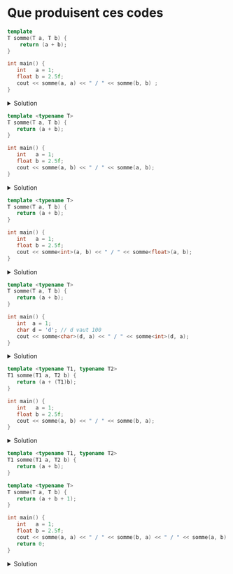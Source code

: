 # Que produisent ces codes


~~~cpp
template
T somme(T a, T b) {
    return (a + b);
}

int main() {
   int   a = 1;
   float b = 2.5f;
   cout << somme(a, a) << " / " << somme(b, b) ;
}
~~~

<details>
<summary>Solution</summary>

Erreur de compilation, le `template` est incomplet.

------------------------------------------------
</details>

~~~cpp
template <typename T>
T somme(T a, T b) {
   return (a + b);
}

int main() {
   int   a = 1;
   float b = 2.5f;
   cout << somme(a, b) << " / " << somme(a, b);
}
~~~

<details>
<summary>Solution</summary>

Erreur de compilation, la déduction de type n'est pas possible, les types sont différents.

------------------------------------------------
</details>

~~~cpp
template <typename T>
T somme(T a, T b) {
   return (a + b);
}

int main() {
   int   a = 1;
   float b = 2.5f;
   cout << somme<int>(a, b) << " / " << somme<float>(a, b);
}
~~~

<details>
<summary>Solution</summary>

`3 / 3.5`

- l'appel `somme<int>  (a, b)` fait la somme en `int`   => 1 + 2 = 3
- l'appel `somme<float>(a, b)` fait la somme en `float` => 1.0f + 2.5f = 3.5f

------------------------------------------------
</details>

~~~cpp
template <typename T>
T somme(T a, T b) {
   return (a + b);
}

int main() {
   int  a = 1;
   char d = 'd'; // d vaut 100
   cout << somme<char>(d, a) << " / " << somme<int>(d, a);
}
~~~

<details>
<summary>Solution</summary>

`e / 101`

- l'appel `somme<char>(d, a)` fait la somme en `char`<br>
    100 + 1 = 100 en entier à cause du `+` => promotion en `int`<br>
    et retourne ceci dans T qui est un `char` => 'e';
- l'appel `somme<int>(d, a)`  fait la somme en `int ` => 100 + 1 = 101

------------------------------------------------
</details>

~~~cpp
template <typename T1, typename T2>
T1 somme(T1 a, T2 b) {
   return (a + (T1)b);
}

int main() {
   int   a = 1;
   float b = 2.5f;
   cout << somme(a, b) << " / " << somme(b, a);
}
~~~

<details>
<summary>Solution</summary>

`3 / 3.5`

- l'appel `somme(a, b)` utilise `int` pour `T1` et `float` pour `T2`
	- la somme se fait en int (`int` comme reçu et `float` casté en  `int`)
	- le résultat `3` est transmis en valeur de retour de type `int`
- l'appel `somme(b, a)` utilise `float ` pour `T1` et `int` pour `T2`
	- la somme se fait en `float`
	- le résultat `3.5` est transmis en valeur de retour de type `float`

------------------------------------------------
</details>

~~~cpp
template <typename T1, typename T2>
T1 somme(T1 a, T2 b) {
   return (a + b);
}

template <typename T>
T somme(T a, T b) {
   return (a + b + 1);
}

int main() {
   int   a = 1;
   float b = 2.5f;
   cout << somme(a, a) << " / " << somme(b, a) << " / " << somme(a, b) << " / " << somme(b,b);
   return 0;
}
~~~

<details>
<summary>Solution</summary>

`3 / 3.5 / 3 / 6`

Il y a surcharge de la fonction *somme(..)* générique

1. `template <typename T1, typename T2> T1 somme(T1 a, T2 b)`
1. `template <typename T> T1 somme(T a, T b)`

<br>

- l'appel `somme(a, a)` avec (`int`, `int`) va appeler `T somme(T a, T b)` instancié en `int somme(int, int)`et retourner `1 + 1 + 1 = 3`
- l'appel `somme(b, a)` avec (`float`, `int`) va appeler `T1 somme(T1 a, T2 b)` instancié en `float somme(float, int)` et retourner `2.5f + (float)1 = 3.5f` en `float`
- l'appel `somme(a, b)` avec (`int`,`float`) va appeler `T1 somme(T1 a, T2 b)` instancié en `int somme(int, float)`et retourner `(float)1 + 2.5f = 3.5f` casté en `int`, soit `3`
- l'appel `somme(b, b)` avec (`float`, `float`) va appeler `T somme(T a, T b)` instancié en `float somme(float, float)` et retourner `2.5f + 2.5f + (float)1 = 6.f`


------------------------------------------------
</details>


